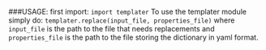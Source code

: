 ###USAGE:
first import:
`import templater`
To use the templater module simply do:
`templater.replace(input_file, properties_file)`
where `input_file` is the path to the file that needs replacements and `properties_file` is the path to the file storing the dictionary in yaml format.
